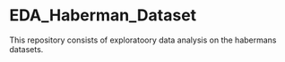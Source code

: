 # EDA_Haberman_Dataset
This repository consists of exploratoory data analysis on the habermans datasets. 
